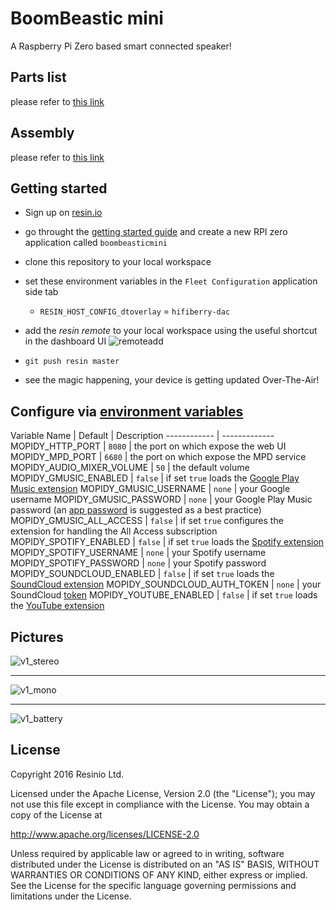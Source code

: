 # BoomBeastic mini

A Raspberry Pi Zero based smart connected speaker!

## Parts list

please refer to [this link](https://github.com/resin-io-playground/boombeastic/blob/master/docs/BoM.md)

## Assembly

please refer to [this link](https://github.com/resin-io-playground/boombeastic/blob/master/docs/assembly.md)

## Getting started

- Sign up on [resin.io](https://dashboard.resin.io/signup)
- go throught the [getting started guide](http://docs.resin.io/raspberrypi/nodejs/getting-started/) and create a new RPI zero application called `boombeasticmini`
- clone this repository to your local workspace
- set these environment variables in the `Fleet Configuration` application side tab

  - `RESIN_HOST_CONFIG_dtoverlay` = `hifiberry-dac`

- add the _resin remote_ to your local workspace using the useful shortcut in the dashboard UI ![remoteadd](https://raw.githubusercontent.com/resin-io-playground/boombeastic/master/docs/gitresinremote.png)
- `git push resin master`
- see the magic happening, your device is getting updated Over-The-Air!

## Configure via [environment variables](https://docs.resin.io/management/env-vars/)
Variable Name | Default | Description
------------ | -------------
MOPIDY_HTTP_PORT | `8080` | the port on which expose the web UI
MOPIDY_MPD_PORT | `6680` | the port on which expose the MPD service
MOPIDY_AUDIO_MIXER_VOLUME | `50` | the default volume
MOPIDY_GMUSIC_ENABLED | `false` | if set `true` loads the [Google Play Music extension](https://github.com/mopidy/mopidy-gmusic)
MOPIDY_GMUSIC_USERNAME | `none` | your Google username
MOPIDY_GMUSIC_PASSWORD | `none` | your Google Play Music password (an [app password](https://support.google.com/accounts/answer/185833) is suggested as a best practice)
MOPIDY_GMUSIC_ALL_ACCESS | `false` | if set `true` configures the extension for handling the All Access subscription
MOPIDY_SPOTIFY_ENABLED | `false` | if set `true` loads the [Spotify extension](https://github.com/mopidy/mopidy-spotify)
MOPIDY_SPOTIFY_USERNAME | `none` | your Spotify username
MOPIDY_SPOTIFY_PASSWORD | `none` | your Spotify password
MOPIDY_SOUNDCLOUD_ENABLED | `false` | if set `true` loads the [SoundCloud extension](https://github.com/mopidy/mopidy-soundcloud)
MOPIDY_SOUNDCLOUD_AUTH_TOKEN | `none` | your SoundCloud [token](https://www.mopidy.com/authenticate/)
MOPIDY_YOUTUBE_ENABLED | `false` | if set `true` loads the [YouTube extension](https://github.com/mopidy/mopidy-youtube)
## Pictures

![v1_stereo](https://raw.githubusercontent.com/resin-io-playground/boombeastic/master/docs/photos/20160712_005947.jpg)

---

![v1_mono](https://raw.githubusercontent.com/resin-io-playground/boombeastic/master/docs/photos/20160711_222357.jpg)

---

![v1_battery](https://raw.githubusercontent.com/resin-io-playground/boombeastic/master/docs/photos/20160712_150552.jpg)

## License

Copyright 2016 Resinio Ltd.

Licensed under the Apache License, Version 2.0 (the "License"); you may not use this file except in compliance with the License. You may obtain a copy of the License at

<http://www.apache.org/licenses/LICENSE-2.0>

Unless required by applicable law or agreed to in writing, software distributed under the License is distributed on an "AS IS" BASIS, WITHOUT WARRANTIES OR CONDITIONS OF ANY KIND, either express or implied. See the License for the specific language governing permissions and limitations under the License.
